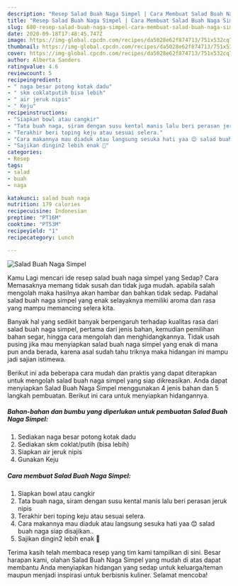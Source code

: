 ```yaml
---
description: "Resep Salad Buah Naga Simpel | Cara Membuat Salad Buah Naga Simpel Yang Paling Enak"
title: "Resep Salad Buah Naga Simpel | Cara Membuat Salad Buah Naga Simpel Yang Paling Enak"
slug: 680-resep-salad-buah-naga-simpel-cara-membuat-salad-buah-naga-simpel-yang-paling-enak
date: 2020-09-18T17:48:45.747Z
image: https://img-global.cpcdn.com/recipes/da5028e62f874713/751x532cq70/salad-buah-naga-simpel-foto-resep-utama.jpg
thumbnail: https://img-global.cpcdn.com/recipes/da5028e62f874713/751x532cq70/salad-buah-naga-simpel-foto-resep-utama.jpg
cover: https://img-global.cpcdn.com/recipes/da5028e62f874713/751x532cq70/salad-buah-naga-simpel-foto-resep-utama.jpg
author: Alberta Sanders
ratingvalue: 4.6
reviewcount: 5
recipeingredient:
- " naga besar potong kotak dadu"
- " skm coklatputih bisa lebih"
- " air jeruk nipis"
- " Keju"
recipeinstructions:
- "Siapkan bowl atau cangkir"
- "Tata buah naga, siram dengan susu kental manis lalu beri perasan jeruk nipis"
- "Terakhir beri toping keju atau sesuai selera."
- "Cara makannya mau diaduk atau langsung sesuka hati yaa 😊 salad buah naga siap disajikan.."
- "Sajikan dingin2 lebih enak 🤤"
categories:
- Resep
tags:
- salad
- buah
- naga

katakunci: salad buah naga 
nutrition: 179 calories
recipecuisine: Indonesian
preptime: "PT16M"
cooktime: "PT53M"
recipeyield: "1"
recipecategory: Lunch

---
```



![Salad Buah Naga Simpel](https://img-global.cpcdn.com/recipes/da5028e62f874713/751x532cq70/salad-buah-naga-simpel-foto-resep-utama.jpg)

Kamu Lagi mencari ide resep salad buah naga simpel yang Sedap? Cara Memasaknya memang tidak susah dan tidak juga mudah. apabila salah mengolah maka hasilnya akan hambar dan bahkan tidak sedap. Padahal salad buah naga simpel yang enak selayaknya memiliki aroma dan rasa yang mampu memancing selera kita.

Banyak hal yang sedikit banyak berpengaruh terhadap kualitas rasa dari salad buah naga simpel, pertama dari jenis bahan, kemudian pemilihan bahan segar, hingga cara mengolah dan menghidangkannya. Tidak usah pusing jika mau menyiapkan salad buah naga simpel yang enak di mana pun anda berada, karena asal sudah tahu triknya maka hidangan ini mampu jadi sajian istimewa.




Berikut ini ada beberapa cara mudah dan praktis yang dapat diterapkan untuk mengolah salad buah naga simpel yang siap dikreasikan. Anda dapat menyiapkan Salad Buah Naga Simpel menggunakan 4 jenis bahan dan 5 langkah pembuatan. Berikut ini cara untuk menyiapkan hidangannya.

<!--inarticleads1-->

##### Bahan-bahan dan bumbu yang diperlukan untuk pembuatan Salad Buah Naga Simpel:

1. Sediakan  naga besar potong kotak dadu
1. Sediakan  skm coklat/putih (bisa lebih)
1. Siapkan  air jeruk nipis
1. Gunakan  Keju




<!--inarticleads2-->

##### Cara membuat Salad Buah Naga Simpel:

1. Siapkan bowl atau cangkir
1. Tata buah naga, siram dengan susu kental manis lalu beri perasan jeruk nipis
1. Terakhir beri toping keju atau sesuai selera.
1. Cara makannya mau diaduk atau langsung sesuka hati yaa 😊 salad buah naga siap disajikan..
1. Sajikan dingin2 lebih enak 🤤




Terima kasih telah membaca resep yang tim kami tampilkan di sini. Besar harapan kami, olahan Salad Buah Naga Simpel yang mudah di atas dapat membantu Anda menyiapkan hidangan yang sedap untuk keluarga/teman maupun menjadi inspirasi untuk berbisnis kuliner. Selamat mencoba!
